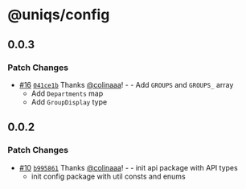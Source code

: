 # @uniqs/config

## 0.0.3

### Patch Changes

- [#16](https://github.com/colinaaa/UniqueMono/pull/16) [`041ce1b`](https://github.com/colinaaa/UniqueMono/commit/041ce1bf40e073f5c239cc1693e5c985b87b60fd) Thanks [@colinaaa](https://github.com/colinaaa)! - - Add `GROUPS` and `GROUPS_` array
  - Add `Departments` map
  - Add `GroupDisplay` type

## 0.0.2

### Patch Changes

- [#10](https://github.com/colinaaa/UniqueMono/pull/10) [`b995861`](https://github.com/colinaaa/UniqueMono/commit/b9958616261616d0877109ceca725ec5f4353f23) Thanks [@colinaaa](https://github.com/colinaaa)! - - init api package with API types
  - init config package with util consts and enums
